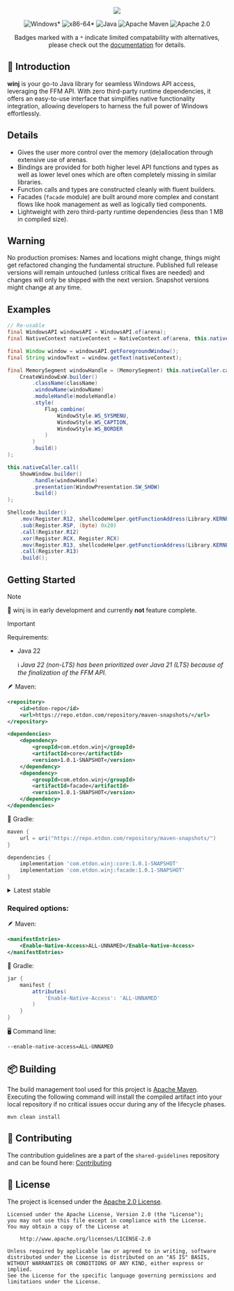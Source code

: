 <p align="center">  
    <img src="https://i.imgur.com/8rpcn5R.png">    
</p>

<div align="center">

![Windows*](https://img.shields.io/badge/Windows*-white?style=for-the-badge&logo=github&label=Platform&color=%230173b3)
![x86-64*](https://img.shields.io/badge/x86–64*-white?style=for-the-badge&logo=mingww64&label=Architecture&color=%233fb911)
![Java](https://img.shields.io/badge/Java-white?style=for-the-badge&logo=github&label=Language&color=%23b07219)
![Apache Maven](https://img.shields.io/badge/Apache%20Maven-white?style=for-the-badge&logo=apache-maven&label=Building&color=%23C71A36)
![Apache 2.0](https://img.shields.io/badge/Apache%202.0-white?style=for-the-badge&logo=apache&label=License&color=%23D22128)

Badges marked with a `*` indicate limited compatability with alternatives, please check out the [documentation] for details.

</div>

## 🔰 Introduction

<b>winj</b> is your go-to Java library for seamless Windows API access, leveraging the FFM API. With zero third-party
runtime dependencies, it offers an easy-to-use interface that simplifies native functionality integration, allowing
developers to harness the full power of Windows effortlessly.

## Details

- Gives the user more control over the memory (de)allocation through extensive use of arenas.
- Bindings are provided for both higher level API functions and types as well as lower level ones which are often
  completely missing in similar libraries.
- Function calls and types are constructed cleanly with fluent builders.
- Facades (`facade` module) are built around more complex and constant flows like hook management as well
  as logically tied components.
- Lightweight with zero third-party runtime dependencies (less than 1 MB in compiled size).

## Warning

No production promises: Names and locations might change, things might get refactored changing the fundamental structure. Published
full release versions will remain untouched (unless critical fixes are needed) and changes will only be shipped with the next version.
Snapshot versions might change at any time.
  
## Examples

```java
// Re-usable
final WindowsAPI windowsAPI = WindowsAPI.of(arena);
final NativeContext nativeContext = NativeContext.of(arena, this.nativeCaller);

final Window window = windowsAPI.getForegroundWindow();
final String windowText = window.getText(nativeContext);
```
```java
final MemorySegment windowHandle = (MemorySegment) this.nativeCaller.call(
    CreateWindowExW.builder()
        .className(className)
        .windowName(windowName)
        .moduleHandle(moduleHandle)
        .style(
            Flag.combine(
                WindowStyle.WS_SYSMENU,
                WindowStyle.WS_CAPTION,
                WindowStyle.WS_BORDER
            )
        )
        .build()
);

this.nativeCaller.call(
    ShowWindow.builder()
        .handle(windowHandle)
        .presentation(WindowPresentation.SW_SHOW)
        .build()
);
```
```java
Shellcode.builder()
    .mov(Register.R12, shellcodeHelper.getFunctionAddress(Library.KERNEL_32, "WinExec"))
    .sub(Register.RSP, (byte) 0x20)
    .call(Register.R12)
    .xor(Register.RCX, Register.RCX)
    .mov(Register.R13, shellcodeHelper.getFunctionAddress(Library.KERNEL_32, "ExitProcess"))
    .call(Register.R13)
    .build();
```

## Getting Started

> [!NOTE]    
> 👷 winj is in early development and currently **not** feature complete.

> [!IMPORTANT]
> Requirements:
> - Java 22<p>
> ℹ️ *Java 22 (non-LTS) has been prioritized over Java 21 (LTS) because of the finalization of the FFM API.*

🪶 Maven:

```xml
<repository>
    <id>etdon-repo</id>
    <url>https://repo.etdon.com/repository/maven-snapshots/</url>
</repository>
```

```xml
<dependencies>
    <dependency>
        <groupId>com.etdon.winj</groupId>
        <artifactId>core</artifactId>
        <version>1.0.1-SNAPSHOT</version>
    </dependency>
    <dependency>
        <groupId>com.etdon.winj</groupId>
        <artifactId>facade</artifactId>
        <version>1.0.1-SNAPSHOT</version>
    </dependency>
</dependencies>
```

🐘 Gradle:

```groovy
maven {
    url = uri("https://repo.etdon.com/repository/maven-snapshots/")
}
```

```groovy
dependencies {
    implementation 'com.etdon.winj:core:1.0.1-SNAPSHOT'
    implementation 'com.etdon.winj:facade:1.0.1-SNAPSHOT'
}
```

<details>
  <summary>Latest stable</summary>

🪶 Maven:
```xml
<repository>
    <id>etdon-repo</id>
    <url>https://repo.etdon.com/repository/maven-releases/</url>
</repository>
```

```xml
<dependencies>
    <dependency>
        <groupId>com.etdon.winj</groupId>
        <artifactId>core</artifactId>
        <version>1.0.0</version>
    </dependency>
    <dependency>
        <groupId>com.etdon.winj</groupId>
        <artifactId>facade</artifactId>
        <version>1.0.0</version>
    </dependency>
</dependencies>
```

🐘 Gradle:
```groovy
maven {         
    url = uri("https://repo.etdon.com/repository/maven-releases/")
}
```

```groovy
dependencies {
    implementation 'com.etdon.winj:core:1.0.0'
    implementation 'com.etdon.winj:facade:1.0.0'
}
```

</details>

### Required options:

🪶 Maven:

```xml
<manifestEntries>
    <Enable-Native-Access>ALL-UNNAMED</Enable-Native-Access>
</manifestEntries>
```

🐘 Gradle:

```groovy
jar {
    manifest {
        attributes(
            'Enable-Native-Access': 'ALL-UNNAMED'
        )
    }
}
```

🖥️ Command line:
```
--enable-native-access=ALL-UNNAMED
```

## 📦 Building

The build management tool used for this project is [Apache Maven][building]. Executing the following
command will install the compiled artifact into your local repository if no critical issues occur during any of the
lifecycle phases.

```
mvn clean install
```

## 🫴 Contributing
The contribution guidelines are a part of the `shared-guidelines` repository and can be found here: [Contributing][contributing]

## 📄 License
The project is licensed under the [Apache 2.0 License][license].
```
Licensed under the Apache License, Version 2.0 (the "License");
you may not use this file except in compliance with the License.
You may obtain a copy of the License at

    http://www.apache.org/licenses/LICENSE-2.0

Unless required by applicable law or agreed to in writing, software
distributed under the License is distributed on an "AS IS" BASIS,
WITHOUT WARRANTIES OR CONDITIONS OF ANY KIND, either express or implied.
See the License for the specific language governing permissions and
limitations under the License.
```

[documentation]: https://docs.etdon.com/winj
[building]: https://maven.apache.org/
[contributing]: https://github.com/etdon/shared-guidelines/blob/main/CONTRIBUTING.md
[license]: https://github.com/etdon/winj/blob/master/LICENSE
